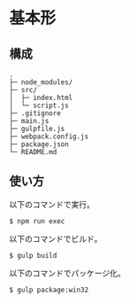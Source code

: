 # 基本形

## 構成

```
.
├─ node_modules/
├─ src/
│  ├─ index.html
│  └─ script.js
├─ .gitignore
├─ main.js
├─ gulpfile.js
├─ webpack.config.js
├─ package.json
└─ README.md
```

## 使い方

以下のコマンドで実行。

```
$ npm run exec
```

以下のコマンドでビルド。

```
$ gulp build
```

以下のコマンドでパッケージ化。

```
$ gulp package:win32
```
